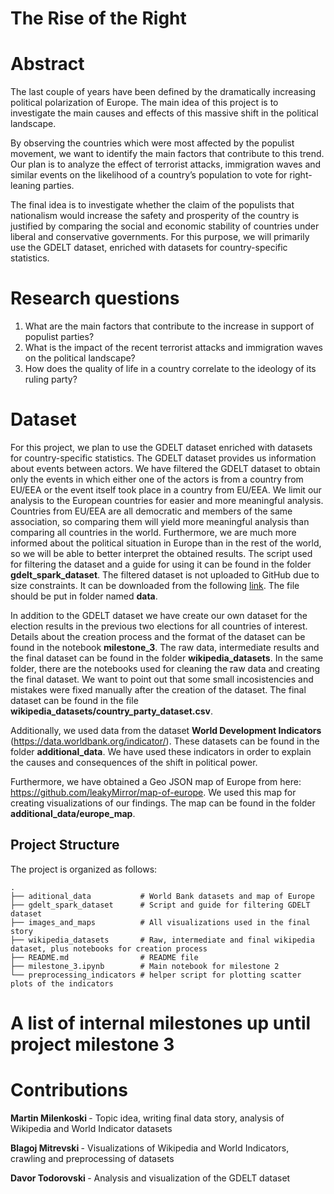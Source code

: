 # The Rise of the Right

# Abstract

The last couple of years have been defined by the dramatically increasing political polarization of Europe. The main idea of this project is to investigate the main causes and effects of this massive shift in the political landscape.

By observing the countries which were most affected by the populist movement, we want to identify the main factors that contribute to this trend. Our plan is to analyze the effect of terrorist attacks, immigration waves and similar events on the likelihood of a country’s population to vote for right-leaning parties.

The final idea is to investigate whether the claim of the populists that nationalism would increase the safety and prosperity of the country is justified by comparing the social and economic stability of countries under liberal and conservative governments. For this purpose, we will primarily use the GDELT dataset, enriched with datasets for country-specific statistics. 

# Research questions
1. What are the main factors that contribute to the increase in support of populist parties?
2. What is the impact of the recent terrorist attacks and immigration waves on the political landscape?
3. How does the quality of life in a country correlate to the ideology of its ruling party?

# Dataset
For this project, we plan to use the GDELT dataset enriched with datasets for country-specific statistics. The GDELT dataset provides us information about events between actors. We have filtered the GDELT dataset to obtain only the events in which either one of the actors is from a country from EU/EEA or the event itself took place in a country from EU/EEA. We limit our analysis to the European countries for easier and more meaningful analysis. Countries from EU/EEA are all democratic and members of the same association, so comparing them will yield more meaningful analysis than comparing all countries in the world. Furthermore, we are much more informed about the political situation in Europe than in the rest of the world, so we will be able to better interpret the obtained results. The script used for filtering the dataset and a guide for using it can be found in the folder **gdelt_spark_dataset**. The filtered dataset is not uploaded to GitHub due to size constraints. It can be downloaded from the following <a href="https://drive.google.com/drive/u/1/folders/1jKztRsM5SRfR0480caBRsNhl43vYA-6y?fbclid=IwAR08ho5IG64I_rpKQd9LMmEdDIJudT5gYy3TJ1cmwZc5pBlAbZuga5DMa8g">link</a>. The file should be put in folder named **data**.

In addition to the GDELT dataset we have create our own dataset for the election results in the previous two elections for all countries of interest. Details about the creation process and the format of the dataset can be found in the notebook **milestone_3**. The raw data, intermediate results and the final dataset can be found in the folder **wikipedia_datasets**. In the same folder, there are the notebooks used for cleaning the raw data and creating the final dataset. We want to point out that some small incosistencies and mistakes were fixed manually after the creation of the dataset. The final dataset can be found in the file **wikipedia_datasets/country_party_dataset.csv**.

Additionally, we used data from the dataset **World Development Indicators** (https://data.worldbank.org/indicator/). These datasets can be found in the folder **additional_data**. We have used these indicators in order to explain the causes and consequences of the shift in political power. 

Furthermore, we have obtained a Geo JSON map of Europe from here: https://github.com/leakyMirror/map-of-europe. We used this map for creating visualizations of our findings. The map can be found in the folder **additional_data/europe_map**.

## Project Structure
The project is organized as follows:

    .
    ├── aditional_data           # World Bank datasets and map of Europe
    ├── gdelt_spark_dataset      # Script and guide for filtering GDELT dataset
    ├── images_and_maps          # All visualizations used in the final story
    ├── wikipedia_datasets       # Raw, intermediate and final wikipedia dataset, plus notebooks for creation process
    ├── README.md                # README file
    ├── milestone_3.ipynb        # Main notebook for milestone 2
    └── preprocessing_indicators # helper script for plotting scatter plots of the indicators

# A list of internal milestones up until project milestone 3

# Contributions

<b> Martin Milenkoski </b> - Topic idea, writing final data story, analysis of Wikipedia and World Indicator datasets

<b> Blagoj Mitrevski </b> - Visualizations of Wikipedia and World Indicators, crawling and preprocessing of datasets

<b> Davor Todorovski </b> - Analysis and visualization of the GDELT dataset
